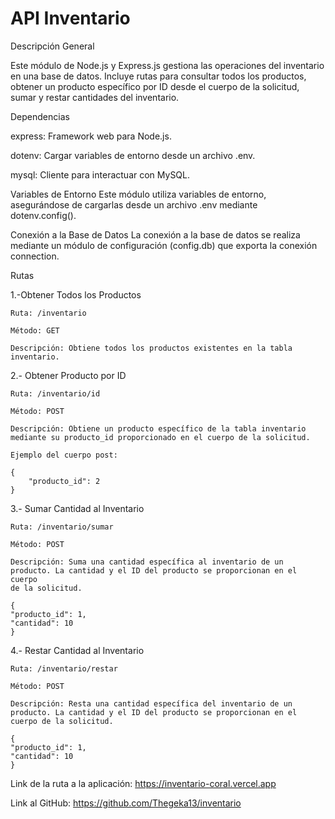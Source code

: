 # API Inventario

Descripción General

Este módulo de Node.js y Express.js gestiona las operaciones del inventario en una base de datos. Incluye rutas para consultar todos los productos, obtener un producto específico por ID desde el cuerpo de la solicitud, sumar y restar cantidades del inventario.

Dependencias

express: Framework web para Node.js.

dotenv: Cargar variables de entorno desde un archivo .env.

mysql: Cliente para interactuar con MySQL.

Variables de Entorno
Este módulo utiliza variables de entorno, asegurándose de cargarlas desde un archivo .env mediante dotenv.config().

Conexión a la Base de Datos
La conexión a la base de datos se realiza mediante un módulo de configuración (config.db) que exporta la conexión connection.

Rutas

1.-Obtener Todos los Productos
    
    Ruta: /inventario 
    
    Método: GET 
    
    Descripción: Obtiene todos los productos existentes en la tabla inventario.

2.- Obtener Producto por ID
    
    Ruta: /inventario/id 
    
    Método: POST 
    
    Descripción: Obtiene un producto específico de la tabla inventario mediante su producto_id proporcionado en el cuerpo de la solicitud.

    Ejemplo del cuerpo post:

    {
        "producto_id": 2
    }

3.- Sumar Cantidad al Inventario
    
    Ruta: /inventario/sumar 
    
    Método: POST 
    
    Descripción: Suma una cantidad específica al inventario de un producto. La cantidad y el ID del producto se proporcionan en el cuerpo 
    de la solicitud.

    {
    "producto_id": 1,
    "cantidad": 10
    }

4.- Restar Cantidad al Inventario
    
    Ruta: /inventario/restar 
    
    Método: POST 
    
    Descripción: Resta una cantidad específica del inventario de un producto. La cantidad y el ID del producto se proporcionan en el cuerpo de la solicitud.

    {
    "producto_id": 1,
    "cantidad": 10
    }


Link de la ruta a la aplicación: https://inventario-coral.vercel.app

Link al GitHub: https://github.com/Thegeka13/inventario
